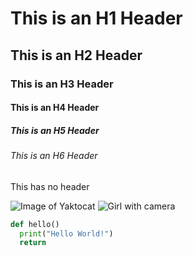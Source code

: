 # This is an H1 Header
## This is an H2 Header
### This is an H3 Header
#### This is an H4 Header
##### This is an H5 Header
###### This is an H6 Header
This has no header

![Image of Yaktocat](https://octodex.github.com/images/yaktocat.png)
![Girl with camera](https://buffer.com/cdn-cgi/image/w=1000,fit=contain,q=90,f=auto/library/content/images/size/w600/2023/10/free-images.jpg)

``` Python
def hello()
  print("Hello World!")
  return
```
